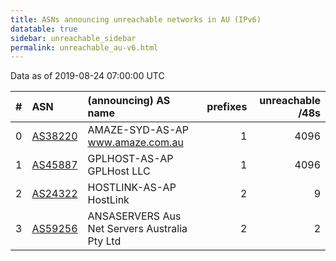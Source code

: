 ```yaml
---
title: ASNs announcing unreachable networks in AU (IPv6)
datatable: true
sidebar: unreachable_sidebar
permalink: unreachable_au-v6.html
---
```


Data as of 2019-08-24 07:00:00 UTC


<div class="datatable-begin"></div>

|   # | ASN                                    | (announcing) AS name                          |   prefixes |   unreachable /48s |
|----:|:---------------------------------------|:----------------------------------------------|-----------:|-------------------:|
|   0 | [AS38220](unreachable_AS38220-v6.html) | AMAZE-SYD-AS-AP www.amaze.com.au              |          1 |               4096 |
|   1 | [AS45887](unreachable_AS45887-v6.html) | GPLHOST-AS-AP GPLHost LLC                     |          1 |               4096 |
|   2 | [AS24322](unreachable_AS24322-v6.html) | HOSTLINK-AS-AP HostLink                       |          2 |                  9 |
|   3 | [AS59256](unreachable_AS59256-v6.html) | ANSASERVERS Aus Net Servers Australia Pty Ltd |          2 |                  2 |

<div class="datatable-end"></div>
